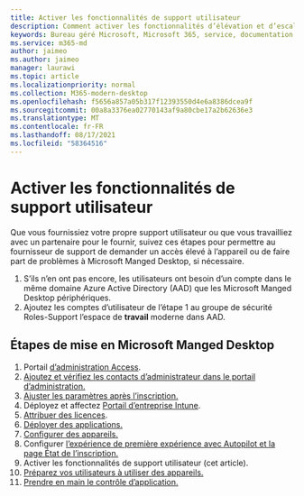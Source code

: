 ```yaml
---
title: Activer les fonctionnalités de support utilisateur
description: Comment activer les fonctionnalités d’élévation et d’escalade pour la prise en charge des utilisateurs
keywords: Bureau géré Microsoft, Microsoft 365, service, documentation
ms.service: m365-md
author: jaimeo
ms.author: jaimeo
manager: laurawi
ms.topic: article
ms.localizationpriority: normal
ms.collection: M365-modern-desktop
ms.openlocfilehash: f5656a857a05b317f12393550d4e6a8386dcea9f
ms.sourcegitcommit: 00a8a3376ea02770143af9a80cbe17a2b62636e3
ms.translationtype: MT
ms.contentlocale: fr-FR
ms.lasthandoff: 08/17/2021
ms.locfileid: "58364516"
---
```

# <a name="enable-user-support-features"></a>Activer les fonctionnalités de support utilisateur

Que vous fournissiez votre propre support utilisateur ou que vous travailliez avec un partenaire pour le fournir, suivez ces étapes pour permettre au fournisseur de support de demander un accès élevé à l’appareil ou de faire part de problèmes à Microsoft Manged Desktop, si nécessaire.

1. S’ils n’en ont pas encore, les utilisateurs ont besoin d’un compte dans le même domaine Azure Active Directory (AAD) que les Microsoft Manged Desktop périphériques.
2. Ajoutez les comptes d’utilisateur de l’étape 1 au groupe de sécurité Roles-Support l’espace de **travail** moderne dans AAD.

<!--when available, add link to downloadable articles at DLC--> 

## <a name="steps-to-get-started-with-microsoft-managed-desktop"></a>Étapes de mise en Microsoft Manged Desktop

1. Portail [d’administration Access](access-admin-portal.md).
1. [Ajoutez et vérifiez les contacts d’administrateur dans le portail d’administration.](add-admin-contacts.md)
1. [Ajuster les paramètres après l’inscription.](conditional-access.md)
1. Déployez et affectez [Portail d’entreprise Intune](company-portal.md).
1. [Attribuer des licences](assign-licenses.md).
1. [Déployer des applications.](deploy-apps.md)
1. [Configurer des appareils.](set-up-devices.md)
1. Configurer [l’expérience de première expérience avec Autopilot et la page État de l’inscription.](esp-first-run.md)
1. Activer les fonctionnalités de support utilisateur (cet article).
1. [Préparez vos utilisateurs à utiliser des appareils.](get-started-devices.md)
1. [Prendre en main le contrôle d’application.](get-started-app-control.md)